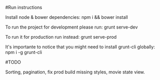 #Run instructions

Install node & bower dependencies:
npm i && bower install

To run the project for development please run:
grunt serve-dev

To run it for production run instead:
grunt serve-prod

It's importante to notice that you might need to install grunt-cli globally:
npm i -g grunt-cli



#TODO

Sorting, pagination, fix prod build missing styles, movie state view.
